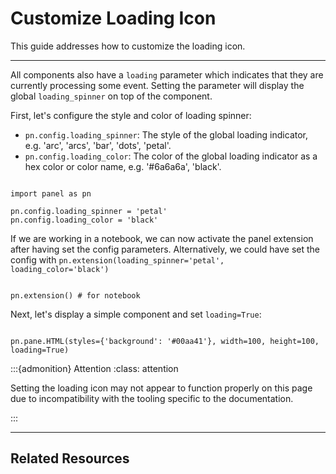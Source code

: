 # Customize Loading Icon

This guide addresses how to customize the loading icon.

---

All components also have a `loading` parameter which indicates that they are currently processing some event. Setting the parameter will display the global `loading_spinner` on top of the component.

First, let's configure the style and color of loading spinner:

* `pn.config.loading_spinner`: The style of the global loading indicator, e.g. 'arc', 'arcs', 'bar', 'dots', 'petal'.
* `pn.config.loading_color`: The color of the global loading indicator as a hex color or color name, e.g. '#6a6a6a', 'black'.

```{pyodide}

import panel as pn

pn.config.loading_spinner = 'petal'
pn.config.loading_color = 'black'

```

If we are working in a notebook, we can now activate the panel extension after having set the config parameters. Alternatively, we could have set the config with `pn.extension(loading_spinner='petal', loading_color='black')`

```{pyodide}

pn.extension() # for notebook

```

Next, let's display a simple component and set `loading=True`:

```{pyodide}

pn.pane.HTML(styles={'background': '#00aa41'}, width=100, height=100, loading=True)

```

:::{admonition} Attention
:class: attention

Setting the loading icon may not appear to function properly on this page due to incompatibility with the tooling specific to the documentation.

:::

---

## Related Resources
